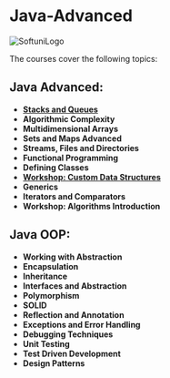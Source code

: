 # Java-Advanced

![SoftuniLogo](https://user-images.githubusercontent.com/110605865/183459408-9cc75814-de69-4b40-9ff4-edccdb15148a.png)


 The courses cover the following topics:                      
 
 ## Java Advanced:

- [**Stacks and Queues**](https://github.com/MerianBlagoeva/Java-Advanced/tree/main/Java%20Advanced/StacksAndQueues/src)
- **Algorithmic Complexity**
- **Multidimensional Arrays**
- **Sets and Maps Advanced**
- **Streams, Files and Directories**
- **Functional Programming**
- **Defining Classes**
- [**Workshop: Custom Data Structures**](https://github.com/MerianBlagoeva/CustomDataStructures)
- **Generics**
- **Iterators and Comparators**
- **Workshop: Algorithms Introduction**

## Java OOP:
- **Working with Abstraction**
- **Encapsulation**
- **Inheritance**
- **Interfaces and Abstraction**
- **Polymorphism**
- **SOLID**
- **Reflection and Annotation**
- **Exceptions and Error Handling**
- **Debugging Techniques**
- **Unit Testing**
- **Test Driven Development**
- **Design Patterns**
